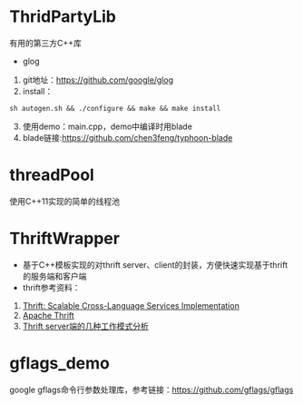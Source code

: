 # ThridPartyLib
有用的第三方C++库

- glog
1. git地址：https://github.com/google/glog
2. install：

```
sh autogen.sh && ./configure && make && make install
```

3. 使用demo：main.cpp，demo中编译时用blade
4. blade链接:https://github.com/chen3feng/typhoon-blade

# threadPool
使用C++11实现的简单的线程池

# ThriftWrapper
- 基于C++模板实现的对thrift server、client的封装，方便快速实现基于thrift的服务端和客户端
- thrift参考资料：
1. [Thrift: Scalable Cross-Language Services Implementation](http://thrift.apache.org/static/files/thrift-20070401.pdf) 
2. [Apache Thrift](http://jnb.ociweb.com/jnb/jnbJun2009.html)
3. [Thrift server端的几种工作模式分析](https://blog.csdn.net/houjixin/article/details/42779915)

# gflags_demo
google gflags命令行参数处理库，参考链接：https://github.com/gflags/gflags
